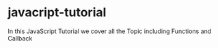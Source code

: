 # javacript-tutorial
In this JavaScript Tutorial we cover all the Topic including Functions and Callback
